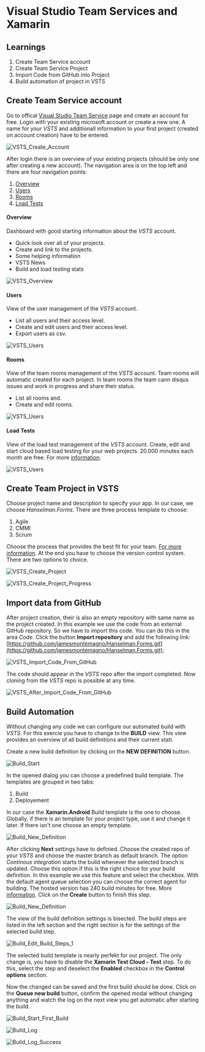 # Visual Studio Team Services and Xamarin

## Learnings

1. Create Team Service account
1. Create Team Service Project
1. Import Code from GitHub into Project
1. Build automation of project in VSTS

## Create Team Service account

Go to offical [Visual Studio Team Service](https://www.visualstudio.com/de/team-services/) page and create an account for free. Login with your existing microsoft account or create a new one.
A name for your *VSTS* and additionall information to your first project (created on account creation) have to be entered.

![VSTS_Create_Account](images\exercise2\VSTS_Create_Account.png "Create VSTS account")

After login there is an overview of your existing projects (should be only one after creating a new account). The navigation area is on the top left and there are four navigation points:

1. [Overview](#overview)
2. [Users](#users)
3. [Rooms](#rooms)
4. [Load Tests](#load_tests)

#### Overview
Dashboard with good starting information about the *VSTS* account.
* Quick look over all of your projects.
* Create and link to the projects.
* Some helping information
* VSTS News
* Build and load testing stats

![VSTS_Overview](images\exercise2\VSTS_Start_Page.png "Overview")

#### Users
View of the user management of the *VSTS* account.
* List all users and their access level.
* Create and edit users and their access level.
* Export users as csv.

![VSTS_Users](images\exercise2\VSTS_Start_Users.png "Users")

#### Rooms
View of the team rooms management of the *VSTS* account. Team rooms will automatic created for each project. In team rooms the team cann disqus issues and work in progress and share their status.
* List all rooms and.
* Create and edit rooms.

![VSTS_Users](images\exercise2\VSTS_Start_Rooms.png "Users")

#### Load Tests
View of the load test management of the *VSTS* account. Create, edit and start cloud based load testing for your web projects. 20.000 minutes each month are free. For more [information](https://www.visualstudio.com/docs/test/performance-testing/getting-started/getting-started-with-performance-testing).

![VSTS_Users](images\exercise2\VSTS_Start_Rooms.png "Users")

## Create Team Project in VSTS

Choose project name and description to specify your app. In our case, we choose *Hanselman.Forms*. There are three process template to choose:

1. Agile
2. CMMI
3. Scrum

Choose the process that provides the best fit for your team. [For more information](https://www.visualstudio.com/it-it/docs/work/guidance/choose-process).
At the end you have to choose the version control system. There are two options to choice.

![VSTS_Create_Project](images\exercise2\CreateTeamProject.png "Create team project in VSTS")

![VSTS_Create_Project_Progress](images\exercise2\CreateTeamProject-Progress.png "Progress of creating team project in VSTS")

## Import data from GitHub
After project creation, their is also an empty repository with same name as the project created. In this example we use the code from an external GitHub repository. So we have to import this code. You can do this in the area *Code*. Click the button **Import repository** and add the following link: [https://github.com/jamesmontemagno/Hanselman.Forms.git](https://github.com/jamesmontemagno/Hanselman.Forms.git);

![VSTS_Import_Code_From_GitHub](images\exercise2\Import_From_Git_Repo.png "Import code from GitHub-Repo")

The code should appear in the *VSTS* repo after the import completed. Now cloning from the *VSTS* repo is possible at any time.

![VSTS_After_Import_Code_From_GitHub](images\exercise2\After_Import_From_Git_Repo.png "Imported code from GitHub-Repo")
## Build Automation
Without changing any code we can configure our automated build with *VSTS*. For this exercie you have to change to the **BUILD** view. This view provides an overview of all build definitions and their current stati.

Create a new build definition by clicking on the **NEW DEFINITION** button.

![Build_Start](images\exercise2\Build_Start.png "New build definition button")

In the opened dialog you can choose a predefined build template. The templates are grouped in two tabs:

1. Build
2. Deployement

In our case the **Xamarin.Android** Build template is the one to choose. Globally, if there is an template for your project type, use it and change it later. If there isn't one choose an empty template.

![Build_New_Definition](images\exercise2\Build_New_Definition_From_Template.png "Create new build definition")

After clicking **Next** settings have to definied. Choose the created repo of your *VSTS* and choose the master branch as default branch. The option *Continous integration* starts the build whenever the selected branch is updated. Choose this option if this is the right choice for your build definition. In this example we use this feature and select the checkbox. With the default agent queue selection you can choose the correct agent for building. The hosted version has 240 build minutes for free. More [information](https://www.visualstudio.com/en-us/docs/build/admin/agents/hosted-pool). Click on the **Create** button to finish this step.

![Build_New_Definition](images\exercise2\Build_New_Definition_From_Template_2.png "Create new build definition")

The view of the build definition settings is bisected. The build steps are listed in the left section and the right section is for the settings of the selected build step.

![Build_Edit_Build_Steps_1](images\exercise2\Build_Edit_Steps_1.png "Edit build definition")

The selected build template is nearly perfekt for our project. The only change is, you have to disable the **Xamarin Test Cloud - Test** step. To do this, select the step and deselect the **Enabled** checkbox in the **Control options** section.

[comment]: <> (Die steps näher erklären?!)

Now the changed can be saved and the first build should be done. Click on the **Queue new build** button, confirm the opened modal without changing anything and watch the log on the next view you get automatic after starting the build.

![Build_Start_First_Build](images\exercise2\Build_Start_First_Build.png "Start first build")

![Build_Log](images\exercise2\Build_Log.png "Log during first build")

![Build_Log_Success](images\exercise2\Build_Log_Success.png "Log during first build")
